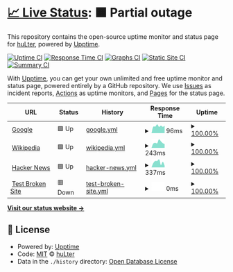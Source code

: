 # [📈 Live Status](https://huLter.github.io/upptime-monitor): <!--live status--> **🟧 Partial outage**

This repository contains the open-source uptime monitor and status page for [huLter](https://huLter.github.io/upptime-monitor), powered by [Upptime](https://github.com/upptime/upptime).

[![Uptime CI](https://github.com/huLter/upptime-monitor/workflows/Uptime%20CI/badge.svg)](https://github.com/huLter/upptime-monitor/actions?query=workflow%3A%22Uptime+CI%22)
[![Response Time CI](https://github.com/huLter/upptime-monitor/workflows/Response%20Time%20CI/badge.svg)](https://github.com/huLter/upptime-monitor/actions?query=workflow%3A%22Response+Time+CI%22)
[![Graphs CI](https://github.com/huLter/upptime-monitor/workflows/Graphs%20CI/badge.svg)](https://github.com/huLter/upptime-monitor/actions?query=workflow%3A%22Graphs+CI%22)
[![Static Site CI](https://github.com/huLter/upptime-monitor/workflows/Static%20Site%20CI/badge.svg)](https://github.com/huLter/upptime-monitor/actions?query=workflow%3A%22Static+Site+CI%22)
[![Summary CI](https://github.com/huLter/upptime-monitor/workflows/Summary%20CI/badge.svg)](https://github.com/huLter/upptime-monitor/actions?query=workflow%3A%22Summary+CI%22)

With [Upptime](https://upptime.js.org), you can get your own unlimited and free uptime monitor and status page, powered entirely by a GitHub repository. We use [Issues](https://github.com/huLter/upptime-monitor/issues) as incident reports, [Actions](https://github.com/huLter/upptime-monitor/actions) as uptime monitors, and [Pages](https://huLter.github.io/upptime-monitor) for the status page.

<!--start: status pages-->
<!-- This summary is generated by Upptime (https://github.com/upptime/upptime) -->
<!-- Do not edit this manually, your changes will be overwritten -->
<!-- prettier-ignore -->
| URL | Status | History | Response Time | Uptime |
| --- | ------ | ------- | ------------- | ------ |
| <img alt="" src="https://icons.duckduckgo.com/ip3/www.google.com.ico" height="13"> [Google](https://www.google.com) | 🟩 Up | [google.yml](https://github.com/huLter/upptime-monitor/commits/HEAD/history/google.yml) | <details><summary><img alt="Response time graph" src="./graphs/google/response-time-week.png" height="20"> 96ms</summary><br><a href="https://huLter.github.io/upptime-monitor/history/google"><img alt="Response time 110" src="https://img.shields.io/endpoint?url=https%3A%2F%2Fraw.githubusercontent.com%2FhuLter%2Fupptime-monitor%2FHEAD%2Fapi%2Fgoogle%2Fresponse-time.json"></a><br><a href="https://huLter.github.io/upptime-monitor/history/google"><img alt="24-hour response time 100" src="https://img.shields.io/endpoint?url=https%3A%2F%2Fraw.githubusercontent.com%2FhuLter%2Fupptime-monitor%2FHEAD%2Fapi%2Fgoogle%2Fresponse-time-day.json"></a><br><a href="https://huLter.github.io/upptime-monitor/history/google"><img alt="7-day response time 96" src="https://img.shields.io/endpoint?url=https%3A%2F%2Fraw.githubusercontent.com%2FhuLter%2Fupptime-monitor%2FHEAD%2Fapi%2Fgoogle%2Fresponse-time-week.json"></a><br><a href="https://huLter.github.io/upptime-monitor/history/google"><img alt="30-day response time 105" src="https://img.shields.io/endpoint?url=https%3A%2F%2Fraw.githubusercontent.com%2FhuLter%2Fupptime-monitor%2FHEAD%2Fapi%2Fgoogle%2Fresponse-time-month.json"></a><br><a href="https://huLter.github.io/upptime-monitor/history/google"><img alt="1-year response time 106" src="https://img.shields.io/endpoint?url=https%3A%2F%2Fraw.githubusercontent.com%2FhuLter%2Fupptime-monitor%2FHEAD%2Fapi%2Fgoogle%2Fresponse-time-year.json"></a></details> | <details><summary><a href="https://huLter.github.io/upptime-monitor/history/google">100.00%</a></summary><a href="https://huLter.github.io/upptime-monitor/history/google"><img alt="All-time uptime 99.99%" src="https://img.shields.io/endpoint?url=https%3A%2F%2Fraw.githubusercontent.com%2FhuLter%2Fupptime-monitor%2FHEAD%2Fapi%2Fgoogle%2Fuptime.json"></a><br><a href="https://huLter.github.io/upptime-monitor/history/google"><img alt="24-hour uptime 100.00%" src="https://img.shields.io/endpoint?url=https%3A%2F%2Fraw.githubusercontent.com%2FhuLter%2Fupptime-monitor%2FHEAD%2Fapi%2Fgoogle%2Fuptime-day.json"></a><br><a href="https://huLter.github.io/upptime-monitor/history/google"><img alt="7-day uptime 100.00%" src="https://img.shields.io/endpoint?url=https%3A%2F%2Fraw.githubusercontent.com%2FhuLter%2Fupptime-monitor%2FHEAD%2Fapi%2Fgoogle%2Fuptime-week.json"></a><br><a href="https://huLter.github.io/upptime-monitor/history/google"><img alt="30-day uptime 100.00%" src="https://img.shields.io/endpoint?url=https%3A%2F%2Fraw.githubusercontent.com%2FhuLter%2Fupptime-monitor%2FHEAD%2Fapi%2Fgoogle%2Fuptime-month.json"></a><br><a href="https://huLter.github.io/upptime-monitor/history/google"><img alt="1-year uptime 99.99%" src="https://img.shields.io/endpoint?url=https%3A%2F%2Fraw.githubusercontent.com%2FhuLter%2Fupptime-monitor%2FHEAD%2Fapi%2Fgoogle%2Fuptime-year.json"></a></details>
| <img alt="" src="https://icons.duckduckgo.com/ip3/en.wikipedia.org.ico" height="13"> [Wikipedia](https://en.wikipedia.org) | 🟩 Up | [wikipedia.yml](https://github.com/huLter/upptime-monitor/commits/HEAD/history/wikipedia.yml) | <details><summary><img alt="Response time graph" src="./graphs/wikipedia/response-time-week.png" height="20"> 243ms</summary><br><a href="https://huLter.github.io/upptime-monitor/history/wikipedia"><img alt="Response time 210" src="https://img.shields.io/endpoint?url=https%3A%2F%2Fraw.githubusercontent.com%2FhuLter%2Fupptime-monitor%2FHEAD%2Fapi%2Fwikipedia%2Fresponse-time.json"></a><br><a href="https://huLter.github.io/upptime-monitor/history/wikipedia"><img alt="24-hour response time 172" src="https://img.shields.io/endpoint?url=https%3A%2F%2Fraw.githubusercontent.com%2FhuLter%2Fupptime-monitor%2FHEAD%2Fapi%2Fwikipedia%2Fresponse-time-day.json"></a><br><a href="https://huLter.github.io/upptime-monitor/history/wikipedia"><img alt="7-day response time 243" src="https://img.shields.io/endpoint?url=https%3A%2F%2Fraw.githubusercontent.com%2FhuLter%2Fupptime-monitor%2FHEAD%2Fapi%2Fwikipedia%2Fresponse-time-week.json"></a><br><a href="https://huLter.github.io/upptime-monitor/history/wikipedia"><img alt="30-day response time 246" src="https://img.shields.io/endpoint?url=https%3A%2F%2Fraw.githubusercontent.com%2FhuLter%2Fupptime-monitor%2FHEAD%2Fapi%2Fwikipedia%2Fresponse-time-month.json"></a><br><a href="https://huLter.github.io/upptime-monitor/history/wikipedia"><img alt="1-year response time 214" src="https://img.shields.io/endpoint?url=https%3A%2F%2Fraw.githubusercontent.com%2FhuLter%2Fupptime-monitor%2FHEAD%2Fapi%2Fwikipedia%2Fresponse-time-year.json"></a></details> | <details><summary><a href="https://huLter.github.io/upptime-monitor/history/wikipedia">100.00%</a></summary><a href="https://huLter.github.io/upptime-monitor/history/wikipedia"><img alt="All-time uptime 100.00%" src="https://img.shields.io/endpoint?url=https%3A%2F%2Fraw.githubusercontent.com%2FhuLter%2Fupptime-monitor%2FHEAD%2Fapi%2Fwikipedia%2Fuptime.json"></a><br><a href="https://huLter.github.io/upptime-monitor/history/wikipedia"><img alt="24-hour uptime 100.00%" src="https://img.shields.io/endpoint?url=https%3A%2F%2Fraw.githubusercontent.com%2FhuLter%2Fupptime-monitor%2FHEAD%2Fapi%2Fwikipedia%2Fuptime-day.json"></a><br><a href="https://huLter.github.io/upptime-monitor/history/wikipedia"><img alt="7-day uptime 100.00%" src="https://img.shields.io/endpoint?url=https%3A%2F%2Fraw.githubusercontent.com%2FhuLter%2Fupptime-monitor%2FHEAD%2Fapi%2Fwikipedia%2Fuptime-week.json"></a><br><a href="https://huLter.github.io/upptime-monitor/history/wikipedia"><img alt="30-day uptime 100.00%" src="https://img.shields.io/endpoint?url=https%3A%2F%2Fraw.githubusercontent.com%2FhuLter%2Fupptime-monitor%2FHEAD%2Fapi%2Fwikipedia%2Fuptime-month.json"></a><br><a href="https://huLter.github.io/upptime-monitor/history/wikipedia"><img alt="1-year uptime 100.00%" src="https://img.shields.io/endpoint?url=https%3A%2F%2Fraw.githubusercontent.com%2FhuLter%2Fupptime-monitor%2FHEAD%2Fapi%2Fwikipedia%2Fuptime-year.json"></a></details>
| <img alt="" src="https://icons.duckduckgo.com/ip3/news.ycombinator.com.ico" height="13"> [Hacker News](https://news.ycombinator.com) | 🟩 Up | [hacker-news.yml](https://github.com/huLter/upptime-monitor/commits/HEAD/history/hacker-news.yml) | <details><summary><img alt="Response time graph" src="./graphs/hacker-news/response-time-week.png" height="20"> 337ms</summary><br><a href="https://huLter.github.io/upptime-monitor/history/hacker-news"><img alt="Response time 414" src="https://img.shields.io/endpoint?url=https%3A%2F%2Fraw.githubusercontent.com%2FhuLter%2Fupptime-monitor%2FHEAD%2Fapi%2Fhacker-news%2Fresponse-time.json"></a><br><a href="https://huLter.github.io/upptime-monitor/history/hacker-news"><img alt="24-hour response time 100" src="https://img.shields.io/endpoint?url=https%3A%2F%2Fraw.githubusercontent.com%2FhuLter%2Fupptime-monitor%2FHEAD%2Fapi%2Fhacker-news%2Fresponse-time-day.json"></a><br><a href="https://huLter.github.io/upptime-monitor/history/hacker-news"><img alt="7-day response time 337" src="https://img.shields.io/endpoint?url=https%3A%2F%2Fraw.githubusercontent.com%2FhuLter%2Fupptime-monitor%2FHEAD%2Fapi%2Fhacker-news%2Fresponse-time-week.json"></a><br><a href="https://huLter.github.io/upptime-monitor/history/hacker-news"><img alt="30-day response time 330" src="https://img.shields.io/endpoint?url=https%3A%2F%2Fraw.githubusercontent.com%2FhuLter%2Fupptime-monitor%2FHEAD%2Fapi%2Fhacker-news%2Fresponse-time-month.json"></a><br><a href="https://huLter.github.io/upptime-monitor/history/hacker-news"><img alt="1-year response time 455" src="https://img.shields.io/endpoint?url=https%3A%2F%2Fraw.githubusercontent.com%2FhuLter%2Fupptime-monitor%2FHEAD%2Fapi%2Fhacker-news%2Fresponse-time-year.json"></a></details> | <details><summary><a href="https://huLter.github.io/upptime-monitor/history/hacker-news">100.00%</a></summary><a href="https://huLter.github.io/upptime-monitor/history/hacker-news"><img alt="All-time uptime 99.98%" src="https://img.shields.io/endpoint?url=https%3A%2F%2Fraw.githubusercontent.com%2FhuLter%2Fupptime-monitor%2FHEAD%2Fapi%2Fhacker-news%2Fuptime.json"></a><br><a href="https://huLter.github.io/upptime-monitor/history/hacker-news"><img alt="24-hour uptime 100.00%" src="https://img.shields.io/endpoint?url=https%3A%2F%2Fraw.githubusercontent.com%2FhuLter%2Fupptime-monitor%2FHEAD%2Fapi%2Fhacker-news%2Fuptime-day.json"></a><br><a href="https://huLter.github.io/upptime-monitor/history/hacker-news"><img alt="7-day uptime 100.00%" src="https://img.shields.io/endpoint?url=https%3A%2F%2Fraw.githubusercontent.com%2FhuLter%2Fupptime-monitor%2FHEAD%2Fapi%2Fhacker-news%2Fuptime-week.json"></a><br><a href="https://huLter.github.io/upptime-monitor/history/hacker-news"><img alt="30-day uptime 100.00%" src="https://img.shields.io/endpoint?url=https%3A%2F%2Fraw.githubusercontent.com%2FhuLter%2Fupptime-monitor%2FHEAD%2Fapi%2Fhacker-news%2Fuptime-month.json"></a><br><a href="https://huLter.github.io/upptime-monitor/history/hacker-news"><img alt="1-year uptime 99.93%" src="https://img.shields.io/endpoint?url=https%3A%2F%2Fraw.githubusercontent.com%2FhuLter%2Fupptime-monitor%2FHEAD%2Fapi%2Fhacker-news%2Fuptime-year.json"></a></details>
| <img alt="" src="https://icons.duckduckgo.com/ip3/thissitedoesnotexist.koj.co.ico" height="13"> [Test Broken Site](https://thissitedoesnotexist.koj.co) | 🟥 Down | [test-broken-site.yml](https://github.com/huLter/upptime-monitor/commits/HEAD/history/test-broken-site.yml) | <details><summary><img alt="Response time graph" src="./graphs/test-broken-site/response-time-week.png" height="20"> 0ms</summary><br><a href="https://huLter.github.io/upptime-monitor/history/test-broken-site"><img alt="Response time 0" src="https://img.shields.io/endpoint?url=https%3A%2F%2Fraw.githubusercontent.com%2FhuLter%2Fupptime-monitor%2FHEAD%2Fapi%2Ftest-broken-site%2Fresponse-time.json"></a><br><a href="https://huLter.github.io/upptime-monitor/history/test-broken-site"><img alt="24-hour response time 0" src="https://img.shields.io/endpoint?url=https%3A%2F%2Fraw.githubusercontent.com%2FhuLter%2Fupptime-monitor%2FHEAD%2Fapi%2Ftest-broken-site%2Fresponse-time-day.json"></a><br><a href="https://huLter.github.io/upptime-monitor/history/test-broken-site"><img alt="7-day response time 0" src="https://img.shields.io/endpoint?url=https%3A%2F%2Fraw.githubusercontent.com%2FhuLter%2Fupptime-monitor%2FHEAD%2Fapi%2Ftest-broken-site%2Fresponse-time-week.json"></a><br><a href="https://huLter.github.io/upptime-monitor/history/test-broken-site"><img alt="30-day response time 0" src="https://img.shields.io/endpoint?url=https%3A%2F%2Fraw.githubusercontent.com%2FhuLter%2Fupptime-monitor%2FHEAD%2Fapi%2Ftest-broken-site%2Fresponse-time-month.json"></a><br><a href="https://huLter.github.io/upptime-monitor/history/test-broken-site"><img alt="1-year response time 0" src="https://img.shields.io/endpoint?url=https%3A%2F%2Fraw.githubusercontent.com%2FhuLter%2Fupptime-monitor%2FHEAD%2Fapi%2Ftest-broken-site%2Fresponse-time-year.json"></a></details> | <details><summary><a href="https://huLter.github.io/upptime-monitor/history/test-broken-site">100.00%</a></summary><a href="https://huLter.github.io/upptime-monitor/history/test-broken-site"><img alt="All-time uptime 100.00%" src="https://img.shields.io/endpoint?url=https%3A%2F%2Fraw.githubusercontent.com%2FhuLter%2Fupptime-monitor%2FHEAD%2Fapi%2Ftest-broken-site%2Fuptime.json"></a><br><a href="https://huLter.github.io/upptime-monitor/history/test-broken-site"><img alt="24-hour uptime 100.00%" src="https://img.shields.io/endpoint?url=https%3A%2F%2Fraw.githubusercontent.com%2FhuLter%2Fupptime-monitor%2FHEAD%2Fapi%2Ftest-broken-site%2Fuptime-day.json"></a><br><a href="https://huLter.github.io/upptime-monitor/history/test-broken-site"><img alt="7-day uptime 100.00%" src="https://img.shields.io/endpoint?url=https%3A%2F%2Fraw.githubusercontent.com%2FhuLter%2Fupptime-monitor%2FHEAD%2Fapi%2Ftest-broken-site%2Fuptime-week.json"></a><br><a href="https://huLter.github.io/upptime-monitor/history/test-broken-site"><img alt="30-day uptime 100.00%" src="https://img.shields.io/endpoint?url=https%3A%2F%2Fraw.githubusercontent.com%2FhuLter%2Fupptime-monitor%2FHEAD%2Fapi%2Ftest-broken-site%2Fuptime-month.json"></a><br><a href="https://huLter.github.io/upptime-monitor/history/test-broken-site"><img alt="1-year uptime 100.00%" src="https://img.shields.io/endpoint?url=https%3A%2F%2Fraw.githubusercontent.com%2FhuLter%2Fupptime-monitor%2FHEAD%2Fapi%2Ftest-broken-site%2Fuptime-year.json"></a></details>

<!--end: status pages-->

[**Visit our status website →**](https://huLter.github.io/upptime-monitor)

## 📄 License

- Powered by: [Upptime](https://github.com/upptime/upptime)
- Code: [MIT](./LICENSE) © [huLter](https://huLter.github.io/upptime-monitor)
- Data in the `./history` directory: [Open Database License](https://opendatacommons.org/licenses/odbl/1-0/)
